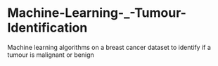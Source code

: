 # Machine-Learning-_-Tumour-Identification
Machine learning algorithms on a breast cancer dataset to identify if a tumour is malignant or benign
